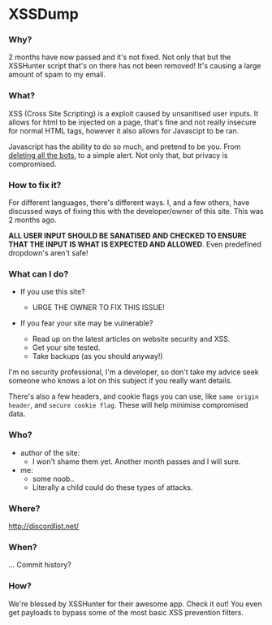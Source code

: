# XSSDump

### Why?
2 months have now passed and it's not fixed. Not only that but the XSSHunter script that's on there has not been removed! It's causing a large amount of spam to my email.

### What?
XSS (Cross Site Scripting) is a exploit caused by unsanitised user inputs. It allows for html to be injected on a page, that's fine and not really insecure for normal HTML tags, however it also allows for Javascipt to be ran.

Javascript has the ability to do so much, and pretend to be you. From [deleting all the bots](https://www.youtube.com/watch?v=QvXxtSNi8Jc&t=50), to a simple alert. Not only that, but privacy is compromised.

### How to fix it?
For different languages, there's different ways. I, and a few others, have discussed ways of fixing this with the developer/owner of this site. This was 2 months ago.

**ALL USER INPUT SHOULD BE SANATISED AND CHECKED TO ENSURE THAT THE INPUT IS WHAT IS EXPECTED AND ALLOWED**. Even predefined dropdown's aren't safe!

### What can I do?
- If you use this site?
  - URGE THE OWNER TO FIX THIS ISSUE!

- If you fear your site may be vulnerable?
  - Read up on the latest articles on website security and XSS.
  - Get your site tested.
  - Take backups (as you should anyway!)

I'm no security professional, I'm a developer, so don't take my advice seek someone who knows a lot on this subject if you really want details.

There's also a few headers, and cookie flags you can use, like `same origin header`, and `secure cookie flag`. These will help minimise compromised data.

### Who?
- author of the site:
  - I won't shame them yet. Another month passes and I will sure.
- me:
  - some noob..
  - Literally a child could do these types of attacks.


### Where?
http://discordlist.net/

### When?
... Commit history?

### How?
We're blessed by XSSHunter for their awesome app. Check it out! You even get payloads to bypass some of the most basic XSS prevention filters.
